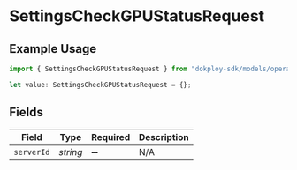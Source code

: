 # SettingsCheckGPUStatusRequest

## Example Usage

```typescript
import { SettingsCheckGPUStatusRequest } from "dokploy-sdk/models/operations";

let value: SettingsCheckGPUStatusRequest = {};
```

## Fields

| Field              | Type               | Required           | Description        |
| ------------------ | ------------------ | ------------------ | ------------------ |
| `serverId`         | *string*           | :heavy_minus_sign: | N/A                |